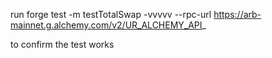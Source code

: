 run 
forge test -m testTotalSwap -vvvvv --rpc-url https://arb-mainnet.g.alchemy.com/v2/UR_ALCHEMY_API_

to confirm the test works
